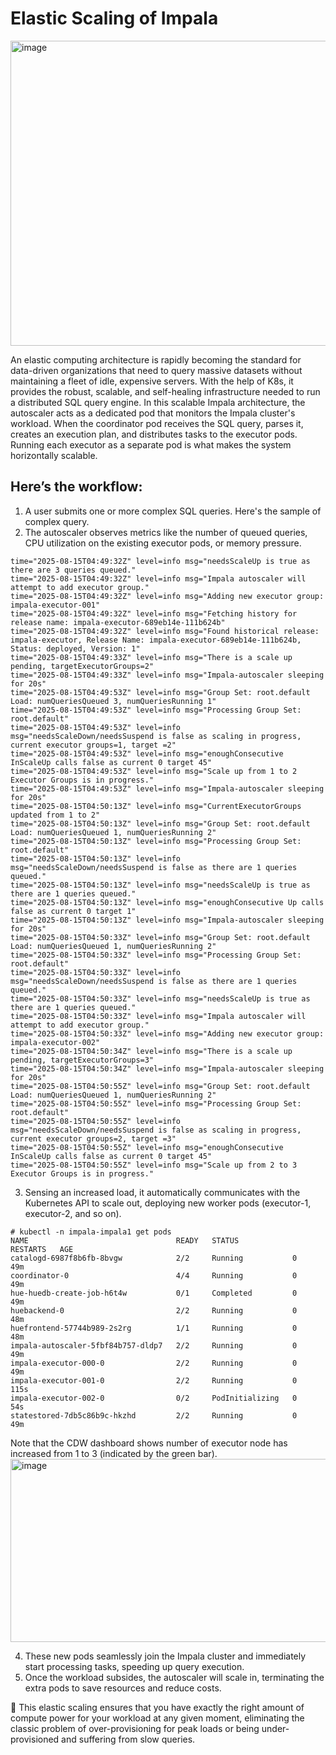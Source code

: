 # Elastic Scaling of Impala

<img width="600" height="488" alt="image" src="https://github.com/user-attachments/assets/740276af-d1a3-4eb7-8ca1-8a934d2978f3" />

An elastic computing architecture is rapidly becoming the standard for data-driven organizations that need to query massive datasets without maintaining a fleet of idle, expensive servers.
With the help of K8s, it provides the robust, scalable, and self-healing infrastructure needed to run a distributed SQL query engine. In this scalable Impala architecture, the autoscaler acts as a dedicated pod that monitors the Impala cluster's workload. When the coordinator pod receives the SQL query, parses it, creates an execution plan, and distributes tasks to the executor pods. Running each executor as a separate pod is what makes the system horizontally scalable.

## Here’s the workflow:

1. A user submits one or more complex SQL queries. Here's the sample of complex query.
2. The autoscaler observes metrics like the number of queued queries, CPU utilization on the existing executor pods, or memory pressure.

```
time="2025-08-15T04:49:32Z" level=info msg="needsScaleUp is true as there are 3 queries queued."
time="2025-08-15T04:49:32Z" level=info msg="Impala autoscaler will attempt to add executor group."
time="2025-08-15T04:49:32Z" level=info msg="Adding new executor group: impala-executor-001"
time="2025-08-15T04:49:32Z" level=info msg="Fetching history for release name: impala-executor-689eb14e-111b624b"
time="2025-08-15T04:49:32Z" level=info msg="Found historical release: impala-executor, Release Name: impala-executor-689eb14e-111b624b, Status: deployed, Version: 1"
time="2025-08-15T04:49:33Z" level=info msg="There is a scale up pending, targetExecutorGroups=2"
time="2025-08-15T04:49:33Z" level=info msg="Impala-autoscaler sleeping for 20s"
time="2025-08-15T04:49:53Z" level=info msg="Group Set: root.default Load: numQueriesQueued 3, numQueriesRunning 1"
time="2025-08-15T04:49:53Z" level=info msg="Processing Group Set: root.default"
time="2025-08-15T04:49:53Z" level=info msg="needsScaleDown/needsSuspend is false as scaling in progress, current executor groups=1, target =2"
time="2025-08-15T04:49:53Z" level=info msg="enoughConsecutive InScaleUp calls false as current 0 target 45"
time="2025-08-15T04:49:53Z" level=info msg="Scale up from 1 to 2 Executor Groups is in progress."
time="2025-08-15T04:49:53Z" level=info msg="Impala-autoscaler sleeping for 20s"
time="2025-08-15T04:50:13Z" level=info msg="CurrentExecutorGroups updated from 1 to 2"
time="2025-08-15T04:50:13Z" level=info msg="Group Set: root.default Load: numQueriesQueued 1, numQueriesRunning 2"
time="2025-08-15T04:50:13Z" level=info msg="Processing Group Set: root.default"
time="2025-08-15T04:50:13Z" level=info msg="needsScaleDown/needsSuspend is false as there are 1 queries queued."
time="2025-08-15T04:50:13Z" level=info msg="needsScaleUp is true as there are 1 queries queued."
time="2025-08-15T04:50:13Z" level=info msg="enoughConsecutive Up calls false as current 0 target 1"
time="2025-08-15T04:50:13Z" level=info msg="Impala-autoscaler sleeping for 20s"
time="2025-08-15T04:50:33Z" level=info msg="Group Set: root.default Load: numQueriesQueued 1, numQueriesRunning 2"
time="2025-08-15T04:50:33Z" level=info msg="Processing Group Set: root.default"
time="2025-08-15T04:50:33Z" level=info msg="needsScaleDown/needsSuspend is false as there are 1 queries queued."
time="2025-08-15T04:50:33Z" level=info msg="needsScaleUp is true as there are 1 queries queued."
time="2025-08-15T04:50:33Z" level=info msg="Impala autoscaler will attempt to add executor group."
time="2025-08-15T04:50:33Z" level=info msg="Adding new executor group: impala-executor-002"
time="2025-08-15T04:50:34Z" level=info msg="There is a scale up pending, targetExecutorGroups=3"
time="2025-08-15T04:50:34Z" level=info msg="Impala-autoscaler sleeping for 20s"
time="2025-08-15T04:50:55Z" level=info msg="Group Set: root.default Load: numQueriesQueued 1, numQueriesRunning 2"
time="2025-08-15T04:50:55Z" level=info msg="Processing Group Set: root.default"
time="2025-08-15T04:50:55Z" level=info msg="needsScaleDown/needsSuspend is false as scaling in progress, current executor groups=2, target =3"
time="2025-08-15T04:50:55Z" level=info msg="enoughConsecutive InScaleUp calls false as current 0 target 45"
time="2025-08-15T04:50:55Z" level=info msg="Scale up from 2 to 3 Executor Groups is in progress."
```
  
3. Sensing an increased load, it automatically communicates with the Kubernetes API to scale out, deploying new worker pods (executor-1, executor-2, and so on).

```
# kubectl -n impala-impala1 get pods
NAME                                 READY   STATUS            RESTARTS   AGE
catalogd-6987f8b6fb-8bvgw            2/2     Running           0          49m
coordinator-0                        4/4     Running           0          49m
hue-huedb-create-job-h6t4w           0/1     Completed         0          49m
huebackend-0                         2/2     Running           0          48m
huefrontend-57744b989-2s2rg          1/1     Running           0          48m
impala-autoscaler-5fbf84b757-dldp7   2/2     Running           0          49m
impala-executor-000-0                2/2     Running           0          49m
impala-executor-001-0                2/2     Running           0          115s
impala-executor-002-0                0/2     PodInitializing   0          54s
statestored-7db5c86b9c-hkzhd         2/2     Running           0          49m
```

Note that the CDW dashboard shows number of executor node has increased from 1 to 3 (indicated by the green bar).
<img width="600" height="293" alt="image" src="https://github.com/user-attachments/assets/90131568-1815-4816-976c-f7aac4d50451" />

4. These new pods seamlessly join the Impala cluster and immediately start processing tasks, speeding up query execution.
5. Once the workload subsides, the autoscaler will scale in, terminating the extra pods to save resources and reduce costs.

🚀 This elastic scaling ensures that you have exactly the right amount of compute power for your workload at any given moment, eliminating the classic problem of over-provisioning for peak loads or being under-provisioned and suffering from slow queries.







